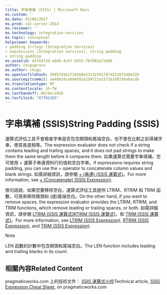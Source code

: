 ```yaml
---
title: 字串填補 (SSIS) | Microsoft Docs
ms.custom: ''
ms.date: 03/06/2017
ms.prod: sql-server-2014
ms.reviewer: ''
ms.technology: integration-services
ms.topic: conceptual
helpviewer_keywords:
- padding strings [Integration Services]
- expressions [Integration Services], string padding
- string padding
ms.assetid: d3fed73d-e0d4-4c67-9355-fb7083a72dd6
author: chugugrace
ms.author: chugu
ms.openlocfilehash: 3985fd1b2f29260e2313a761797d2528f5d0e328
ms.sourcegitcommit: ad4d92dce894592a259721a1571b1d8736abacdb
ms.translationtype: MT
ms.contentlocale: zh-TW
ms.lasthandoff: 08/04/2020
ms.locfileid: "87701365"
---
```

# <a name="string-padding-ssis"></a><span data-ttu-id="af4c8-102">字串填補 (SSIS)</span><span class="sxs-lookup"><span data-stu-id="af4c8-102">String Padding (SSIS)</span></span>
  <span data-ttu-id="af4c8-103">運算式評估工具不會檢查字串是否包含開頭和尾端空白，也不會在比較之前填補字串，使其長度相等。</span><span class="sxs-lookup"><span data-stu-id="af4c8-103">The expression evaluator does not check if a string contains leading and trailing spaces, and it does not pad strings to make them the same length before it compares them.</span></span> <span data-ttu-id="af4c8-104">如果運算式需要字串填補，您可使用 + 運算子串連資料行的值和空白字串。</span><span class="sxs-lookup"><span data-stu-id="af4c8-104">If expressions requires string padding, you can use the + operator to concatenate column values and blank strings.</span></span> <span data-ttu-id="af4c8-105">如需詳細資訊，請參閱 [+ &#40;串連&#41; &#40;SSIS 運算式&#41;](concatenate-ssis-expression.md)。</span><span class="sxs-lookup"><span data-stu-id="af4c8-105">For more information, see [+ &#40;Concatenate&#41; &#40;SSIS Expression&#41;](concatenate-ssis-expression.md).</span></span>  
  
 <span data-ttu-id="af4c8-106">換句話說，如果您要移除空白，運算式評估工具提供 LTRIM、RTRIM 和 TRIM 函數，可用來移除開頭和 (或)尾端空白。</span><span class="sxs-lookup"><span data-stu-id="af4c8-106">On the other hand, if you want to remove spaces, the expression evaluator provides the LTRIM, RTRIM, and TRIM functions, which remove leading or trailing spaces, or both.</span></span> <span data-ttu-id="af4c8-107">如需詳細資訊，請參閱 [LTRIM &#40;SSIS 運算式&#41;](trim-ssis-expression.md)[RTRIM &#40;SSIS 運算式&#41;](rtrim-ssis-expression.md)，和 [TRIM &#40;SSIS 運算式&#41;](trim-ssis-expression.md)。</span><span class="sxs-lookup"><span data-stu-id="af4c8-107">For more information, see [LTRIM &#40;SSIS Expression&#41;](trim-ssis-expression.md), [RTRIM &#40;SSIS Expression&#41;](rtrim-ssis-expression.md), and [TRIM &#40;SSIS Expression&#41;](trim-ssis-expression.md).</span></span>  
  
> [!NOTE]  
>  <span data-ttu-id="af4c8-108">LEN 函數的計數中包含開頭和尾端空白。</span><span class="sxs-lookup"><span data-stu-id="af4c8-108">The LEN function includes leading and trailing blanks in its count.</span></span>  
  
## <a name="related-content"></a><span data-ttu-id="af4c8-109">相關內容</span><span class="sxs-lookup"><span data-stu-id="af4c8-109">Related Content</span></span>  
 <span data-ttu-id="af4c8-110">pragmaticworks.com 上的技術文件： [SSIS 運算式小抄](https://pragmaticworks.com/Resources/Cheat-Sheets/SSIS-Expression-Cheat-Sheet
)</span><span class="sxs-lookup"><span data-stu-id="af4c8-110">Technical article, [SSIS Expression Cheat Sheet](https://pragmaticworks.com/Resources/Cheat-Sheets/SSIS-Expression-Cheat-Sheet
), on pragmaticworks.com</span></span>  
  
  

